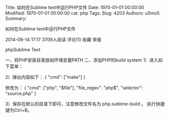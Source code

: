 Title: 如何在Sublime text中运行PHP文件
Date: 1970-01-01 00:00:00
Modified: 1970-01-01 00:00:00
cat: php
Tags: 
Slug: 4203
Authors: u0mo5 
Summary: 


如何在Sublime text中运行PHP文件

2014-06-14 17:17 3709人阅读 评论(1) 收藏 举报

phpSublime Text


一、将PHP安装目录放如环境变量PATH
二、添加PHP的build system
1）进入如下菜单：

2）弹出内容如下：
{
    "cmd": ["make"]
}

修改为：
{ 
    "cmd": ["php", "$file"],
    "file_regex": "php$", 
    "selector": "source.php" }

3）保存在默认的目录下即可，注意修改文件名为 php.sublime-build 。
执行快捷键为Ctrl+B。

